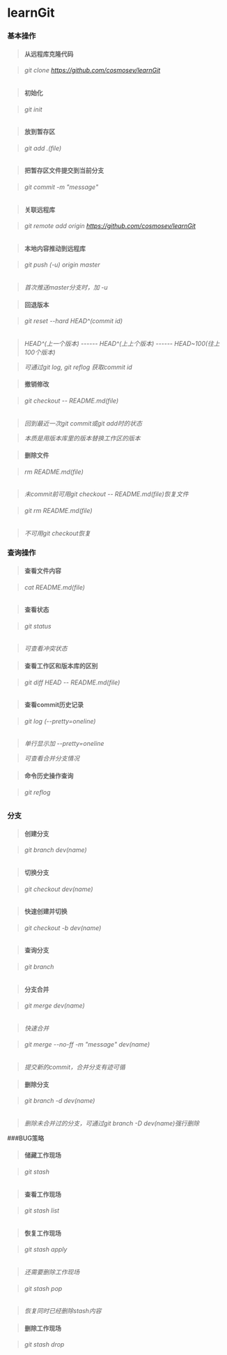 # learnGit

### 基本操作
> #### 从远程库克隆代码
> ###### git clone https://github.com/cosmosev/learnGit
> #### 初始化
> ###### git init
> #### 放到暂存区
> ###### git add .(file)
> #### 把暂存区文件提交到当前分支
> ###### git commit -m "message"
> #### 关联远程库
> ###### git remote add origin https://github.com/cosmosev/learnGit
> #### 本地内容推动到远程库
> ###### git push (-u) origin master
> *首次推送master分支时，加  -u*
> #### 回退版本
> ###### git reset --hard HEAD^(commit id)
> *HEAD^(上一个版本) ------  HEAD^(上上个版本)  ------  HEAD~100(往上100个版本)*
> *可通过git log, git reflog 获取commit id*
> #### 撤销修改
> ###### git checkout -- README.md(file)
> *回到最近一次git commit或git add时的状态*
> *本质是用版本库里的版本替换工作区的版本*
> #### 删除文件
> ###### rm README.md(file)
> *未commit前可用git checkout -- README.md(file)恢复文件*
> ###### git rm README.md(file)
> *不可用git checkout恢复*

### 查询操作
> #### 查看文件内容
> ###### cat README.md(file)
> #### 查看状态
> ###### git status
> *可查看冲突状态*
> #### 查看工作区和版本库的区别
> ###### git diff HEAD -- README.md(file)
> #### 查看commit历史记录
> ###### git log (--pretty=oneline)
> *单行显示加  --pretty=oneline*
> *可查看合并分支情况*
> #### 命令历史操作查询
> ###### git reflog

### 分支
> #### 创建分支
> ###### git branch dev(name)
> #### 切换分支
> ###### git checkout dev(name)
> #### 快速创建并切换
> ###### git checkout -b dev(name)
> #### 查询分支
> ###### git branch
> #### 分支合并
> ###### git merge dev(name)
> *快速合并*
> ###### git merge --no-ff -m "message" dev(name)
> *提交新的commit，合并分支有迹可循*
> #### 删除分支
> ###### git branch -d dev(name)
> *删除未合并过的分支，可通过git branch -D dev(name)强行删除*

###BUG策略
> #### 储藏工作现场
> ###### git stash
> #### 查看工作现场
> ###### git stash list
> #### 恢复工作现场
> ###### git stash apply
> *还需要删除工作现场*
> ###### git stash pop
> *恢复同时已经删除stash内容*
> #### 删除工作现场
> ###### git stash drop








